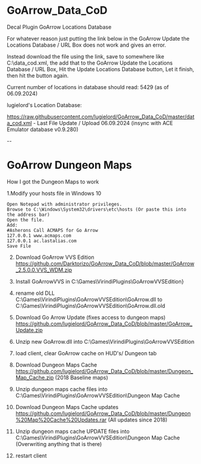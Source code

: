 # GoArrow_Data_CoD
Decal Plugin GoArrow Locations Database

For whatever reason just putting the link below in the GoArrow Update the Locations Database / URL Box does not work and gives an error.

Instead download the file using the link, save to somewhere like C:\data_cod.xml, the add that to the GoArrow Update the Locations Database / URL Box, Hit the Update Locations Database button, Let it finish, then hit the button again.

Current number of locations in database should read: 5429 (as of 06.09.2024)


lugielord's Location Database:

https://raw.githubusercontent.com/lugielord/GoArrow_Data_CoD/master/data_cod.xml - Last File Update / Upload 06.09.2024
(insync with ACE Emulator database v0.9.280)

--

# GoArrow Dungeon Maps
How I got the Dungeon Maps to work

1.Modify your hosts file in Windows 10

    Open Notepad with administrator privileges.
    Browse to C:\Windows\System32\drivers\etc\hosts (Or paste this into the address bar)
    Open the file.
    Add:
    #Asherons Call ACMAPS for Go Arrow
    127.0.0.1 www.acmaps.com
    127.0.0.1 ac.lastalias.com
    Save File
    
2. Download GoArrow VVS Edition
https://github.com/Darktorizo/GoArrow_Data_CoD/blob/master/GoArrow_2.5.0.0.VVS_WDM.zip

3. Install GoArrowVVS in C:\Games\VirindiPlugins\GoArrowVVSEdition}

4. rename old DLL C:\Games\VirindiPlugins\GoArrowVVSEdition\GoArrow.dll to C:\Games\VirindiPlugins\GoArrowVVSEdition\GoArrow.dll.old

5. Download Go Arrow Update (fixes access to dungeon maps)
https://github.com/lugielord/GoArrow_Data_CoD/blob/master/GoArrow_Update.zip

6. Unzip new GoArrow.dll into C:\Games\VirindiPlugins\GoArrowVVSEdition

7. load client, clear GoArrow cache on HUD's/ Dungeon tab

8. Download Dungeon Maps Cache
https://github.com/lugielord/GoArrow_Data_CoD/blob/master/Dungeon_Map_Cache.zip
 (2018 Baseline maps) 

9. Unzip dungeon maps cache files into C:\Games\VirindiPlugins\GoArrowVVSEdition\Dungeon Map Cache

10. Download Dungeon Maps Cache updates
https://github.com/lugielord/GoArrow_Data_CoD/blob/master/Dungeon%20Map%20Cache%20Updates.rar 
 (All updates since 2018)

11. Unzip dungeon maps cache UPDATE files into C:\Games\VirindiPlugins\GoArrowVVSEdition\Dungeon Map Cache
  (Overwriting anything that is there)

12. restart client

